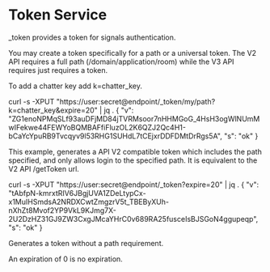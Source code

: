 # **Token Service**

_token provides a token for signals authentication.

You may create a token specifically for a path or a universal token. The V2 API requires a full path (/domain/application/room) while the V3 API requires just requires a token.

To add a chatter key add k=chatter_key.

curl -s -XPUT "https://user:secret@endpoint/_token/my/path?k=chatter_key&expire=20" | jq .{"v": "ZG1enoNPMqSLf93auDFjMD84jTVRMsoor7nHHMGoG_4HsH3ogWlNUmMwIFekwe44FEWYoBQMBAFfiFluzOL2K6QZJ2Qc4H1-bCaYcYpuRB9Tvcqyv9l53RHG1SUHdL7tCEjxrDDFDMtDrRgs5A","s": "ok"}

This example, generates a API V2 compatible token which includes the path specified, and only allows login to the specified path. It is equivalent to the V2 API /getToken url.

curl -s -XPUT "https://user:secret@endpoint/_token?expire=20" | jq .{"v": "tAbfpN-kmrxtRIV6JBgjUVA1ZDeLtypCx-x1MuIHSmdsA2NRDXCwtZmgzrV5t_TBEByXUh-nXhZt8Mvof2YP9VkL9KJmg7X-2U2DzHZ31GJ9ZW3CxgJMcaYHrC0v689RA25fusceIsBJSGoN4ggupeqp","s": "ok"}

Generates a token without a path requirement.

An expiration of 0 is no expiration.